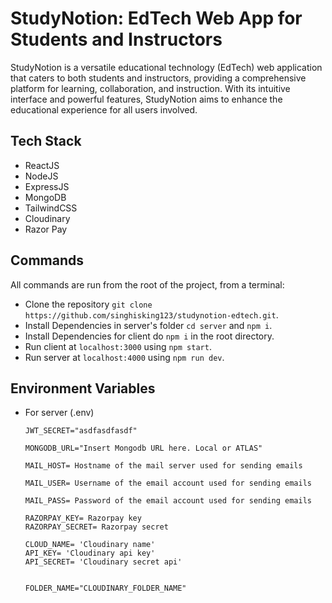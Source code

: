 # StudyNotion: EdTech Web App for Students and Instructors

StudyNotion is a versatile educational technology (EdTech) web application that caters to both students and instructors, providing a comprehensive platform for learning, collaboration, and instruction. With its intuitive interface and powerful features, StudyNotion aims to enhance the educational experience for all users involved.

## Tech Stack

  - ReactJS
  - NodeJS
  - ExpressJS
  - MongoDB
  - TailwindCSS
  - Cloudinary
  - Razor Pay



## Commands

All commands are run from the root of the project, from a terminal:
  - Clone the repository `git clone https://github.com/singhisking123/studynotion-edtech.git`.
  - Install Dependencies in server's folder `cd server` and `npm i`.
  - Install Dependencies for client do `npm i` in the root directory.
  - Run client at `localhost:3000` using `npm start`.
  - Run server at `localhost:4000` using `npm run dev`.

## Environment Variables 
  - For server (.env)
    ```
    JWT_SECRET="asdfasdfasdf"
    
    MONGODB_URL="Insert Mongodb URL here. Local or ATLAS"
    
    MAIL_HOST= Hostname of the mail server used for sending emails
    
    MAIL_USER= Username of the email account used for sending emails
    
    MAIL_PASS= Password of the email account used for sending emails
    
    RAZORPAY_KEY= Razorpay key
    RAZORPAY_SECRET= Razorpay secret
    
    CLOUD_NAME= 'Cloudinary name'
    API_KEY= 'Cloudinary api key' 
    API_SECRET= 'Cloudinary secret api' 
    
    
    FOLDER_NAME="CLOUDINARY_FOLDER_NAME"
  ```
      
